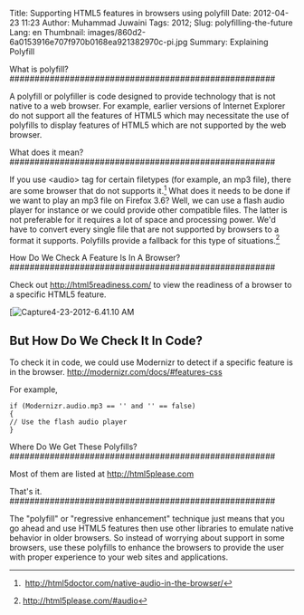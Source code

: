 Title: Supporting HTML5 features in browsers using polyfill
Date: 2012-04-23 11:23
Author: Muhammad Juwaini
Tags: 2012;
Slug: polyfilling-the-future
Lang: en
Thumbnail: images/860d2-6a0153916e707f970b0168ea921382970c-pi.jpg
Summary: Explaining Polyfill

What is polyfill?
#####################################################

A polyfill or polyfiller is code designed to provide technology that is
not native to a web browser. For example, earlier versions of Internet
Explorer do not support all the features of HTML5 which may necessitate
the use of polyfills to display features of HTML5 which are not
supported by the web browser.

What does it mean?
#####################################################


If you use &lt;audio&gt; tag for certain filetypes (for example, an mp3
file), there are some browser that do not supports it.[^1]
What does it needs to be done if we want to play an mp3 file on Firefox
3.6? Well, we can use a flash audio player for instance or we could
provide other compatible files. The latter is not preferable for it
requires a lot of space and processing power. We'd have to convert every
single file that are not supported by browsers to a format it supports.
Polyfills provide a fallback for this type of
situations.[^2]

How Do We Check A Feature Is In A Browser?
#####################################################

Check out <http://html5readiness.com/> to view the readiness of a
browser to a specific HTML5 feature. 

[![Capture4-23-2012-6.41.10
AM]({filename}/images/860d2-6a0153916e707f970b0168ea921382970c-pi.jpg "Capture4-23-2012-6.41.10 AM")


But How Do We Check It In Code?
-----------------------------------------------------

To check it in code, we could use Modernizr to detect if a specific
feature is in the browser. <http://modernizr.com/docs/#features-css>

For example,


    if (Modernizr.audio.mp3 == '' and '' == false)
    {
    // Use the flash audio player
    }


Where Do We Get These Polyfills?
#####################################################

Most of them are listed at <http://html5please.com>

That's it.
#####################################################

The "polyfill" or "regressive enhancement" technique just means that you
go ahead and use HTML5 features then use other libraries to emulate
native behavior in older browsers. So instead of worrying about support
in some browsers, use these polyfills to enhance the browsers to provide
the user with proper experience to your web sites and applications.

[^1]: <http://html5doctor.com/native-audio-in-the-browser/>

[^2]: <http://html5please.com/#audio>

